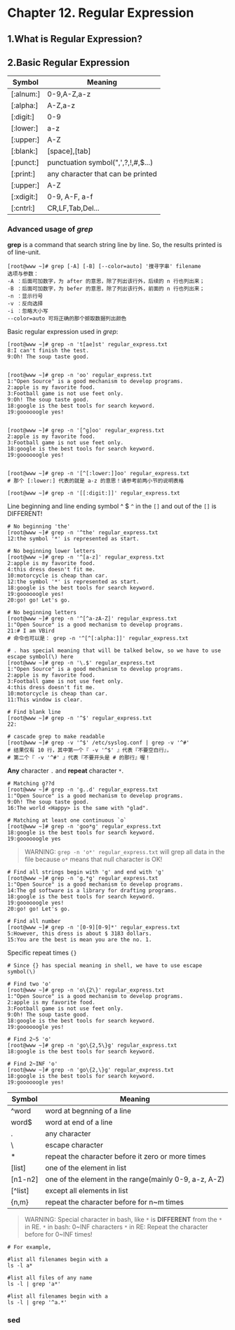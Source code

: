 # Chapter 12. Regular Expression

## 1.What is Regular Expression?

## 2.Basic Regular Expression

| Symbol | Meaning |
| --- | --- |
| \[:alnum:\] | 0-9,A-Z,a-z |
| \[:alpha:\] | A-Z,a-z |
| \[:digit:\] | 0-9 |
| \[:lower:\] | a-z |
| \[:upper:\] | A-Z |
| \[:blank:\] | \[space\],\[tab\] |
| \[:punct:\] | punctuation symbol(",',?,!,#,$...) |
| \[:print:\] | any character that can be printed |
| \[:upper:\] | A-Z |
| \[:xdigit:] | 0-9, A-F, a-f |
| \[:cntrl:\] | CR,LF,Tab,Del... |

### Advanced usage of *grep*

**grep** is a command that search string line by line. So, the results printed is of line-unit.

```
[root@www ~]# grep [-A] [-B] [--color=auto] '搜寻字串' filename
选项与参数：
-A ：后面可加数字，为 after 的意思，除了列出该行外，后续的 n 行也列出来；
-B ：后面可加数字，为 befer 的意思，除了列出该行外，前面的 n 行也列出来；
-n ：显示行号
-v ：反向选择
-i ：忽略大小写
--color=auto 可将正确的那个撷取数据列出颜色
```

Basic regular expression used in *grep*:

```
[root@www ~]# grep -n 't[ae]st' regular_express.txt
8:I can't finish the test.
9:Oh! The soup taste good.


[root@www ~]# grep -n 'oo' regular_express.txt
1:"Open Source" is a good mechanism to develop programs.
2:apple is my favorite food.
3:Football game is not use feet only.
9:Oh! The soup taste good.
18:google is the best tools for search keyword.
19:goooooogle yes!


[root@www ~]# grep -n '[^g]oo' regular_express.txt
2:apple is my favorite food.
3:Football game is not use feet only.
18:google is the best tools for search keyword.
19:goooooogle yes!


[root@www ~]# grep -n '[^[:lower:]]oo' regular_express.txt
# 那个 [:lower:] 代表的就是 a-z 的意思！请参考前两小节的说明表格

[root@www ~]# grep -n '[[:digit:]]' regular_express.txt
```

Line beginning and line ending symbol ^ $
`^` in the `[]` and out of the `[]` is DIFFERENT!
```
# No beginning 'the'
[root@www ~]# grep -n '^the' regular_express.txt
12:the symbol '*' is represented as start.

# No beginning lower letters
[root@www ~]# grep -n '^[a-z]' regular_express.txt
2:apple is my favorite food.
4:this dress doesn't fit me.
10:motorcycle is cheap than car.
12:the symbol '*' is represented as start.
18:google is the best tools for search keyword.
19:goooooogle yes!
20:go! go! Let's go.

# No beginning letters
[root@www ~]# grep -n '^[^a-zA-Z]' regular_express.txt
1:"Open Source" is a good mechanism to develop programs.
21:# I am VBird
# 命令也可以是： grep -n '^[^[:alpha:]]' regular_express.txt
```

```
# . has special meaning that will be talked below, so we have to use escape symbol(\) here
[root@www ~]# grep -n '\.$' regular_express.txt
1:"Open Source" is a good mechanism to develop programs.
2:apple is my favorite food.
3:Football game is not use feet only.
4:this dress doesn't fit me.
10:motorcycle is cheap than car.
11:This window is clear.

# Find blank line
[root@www ~]# grep -n '^$' regular_express.txt
22:

# cascade grep to make readable
[root@www ~]# grep -v '^$' /etc/syslog.conf | grep -v '^#'
# 结果仅有 10 行，其中第一个『 -v '^$' 』代表『不要空白行』，
# 第二个『 -v '^#' 』代表『不要开头是 # 的那行』喔！
```

**Any** character `.` and **repeat** character `*`.

```
# Matching g??d
[root@www ~]# grep -n 'g..d' regular_express.txt
1:"Open Source" is a good mechanism to develop programs.
9:Oh! The soup taste good.
16:The world <Happy> is the same with "glad".

# Matching at least one continuous `o`
[root@www ~]# grep -n 'goo*g' regular_express.txt
18:google is the best tools for search keyword.
19:goooooogle yes
```

> WARNING:  `grep -n 'o*' regular_express.txt` will grep all data in the file because `o*` means that null character is OK!

```
# Find all strings begin with 'g' and end with 'g'
[root@www ~]# grep -n 'g.*g' regular_express.txt
1:"Open Source" is a good mechanism to develop programs.
14:The gd software is a library for drafting programs.
18:google is the best tools for search keyword.
19:goooooogle yes!
20:go! go! Let's go.

# Find all number
[root@www ~]# grep -n '[0-9][0-9]*' regular_express.txt
5:However, this dress is about $ 3183 dollars.
15:You are the best is mean you are the no. 1.
```

Specific repeat times `{}`

```
# Since {} has special meaning in shell, we have to use escape symbol(\)

# Find two 'o'
[root@www ~]# grep -n 'o\{2\}' regular_express.txt
1:"Open Source" is a good mechanism to develop programs.
2:apple is my favorite food.
3:Football game is not use feet only.
9:Oh! The soup taste good.
18:google is the best tools for search keyword.
19:goooooogle yes!

# Find 2~5 'o'
[root@www ~]# grep -n 'go\{2,5\}g' regular_express.txt
18:google is the best tools for search keyword.

# Find 2~INF 'o'
[root@www ~]# grep -n 'go\{2,\}g' regular_express.txt
18:google is the best tools for search keyword.
19:goooooogle yes!
```

| Symbol | Meaning |
| --- | --- |
| ^word | word at begnning of a line |
| word$ | word at end of a line |
| . | any character |
| \ | escape character |
| * | repeat the character before it zero or more times |
| \[list\] | one of the element in list |
| \[n1-n2] | one of the element in the range(mainly 0-9, a-z, A-Z) |
| \[^list] | except all elements in list |
| \{n,m\} | repeat the character before for n~m times |

> WARNING: Special character in bash, like `*` is **DIFFERENT** from the `*` in RE.
> `*` in bash: 0~INF characters
> `*` in RE: Repeat the character before for 0~INF times!

```
# For example, 

#list all filenames begin with a
ls -l a*

#list all files of any name
ls -l | grep 'a*'

#list all filenames begin with a
ls -l | grep '^a.*'
```

### sed
